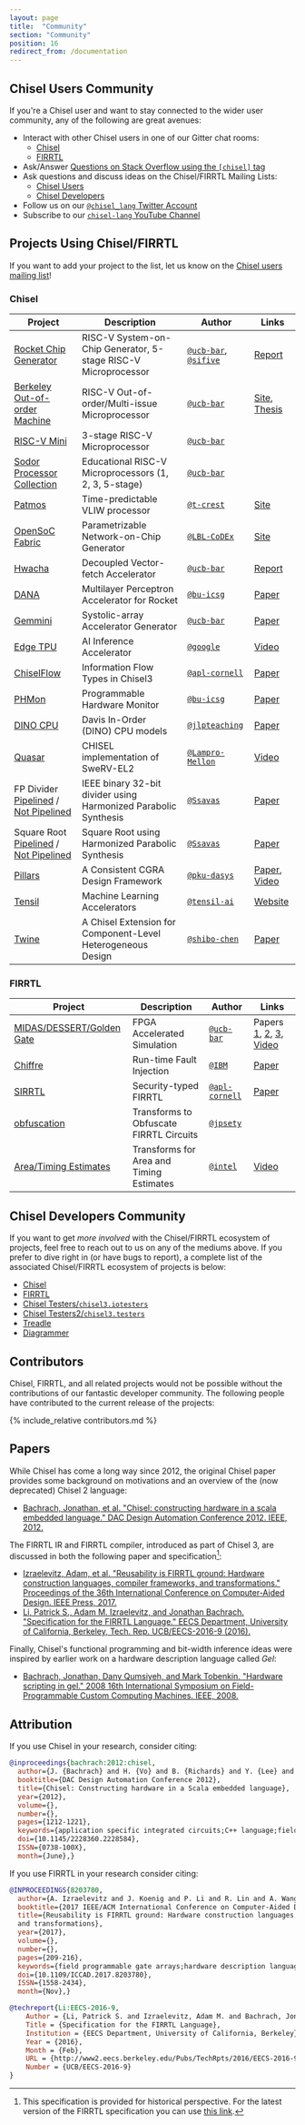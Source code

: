 ```yaml
---
layout: page
title:  "Community"
section: "Community"
position: 16
redirect_from: /documentation
---
```


## Chisel Users Community

If you're a Chisel user and want to stay connected to the wider user community, any of the following are great avenues:

- Interact with other Chisel users in one of our Gitter chat rooms:
  - [Chisel](https://gitter.im/freechipsproject/chisel3)
  - [FIRRTL](https://gitter.im/freechipsproject/firrtl)
- Ask/Answer [Questions on Stack Overflow using the `[chisel]` tag](https://stackoverflow.com/questions/tagged/chisel)
- Ask questions and discuss ideas on the Chisel/FIRRTL Mailing Lists:
  - [Chisel Users](https://groups.google.com/forum/#!forum/chisel-users)
  - [Chisel Developers](https://groups.google.com/forum/#!forum/chisel-dev)
- Follow us on our [`@chisel_lang` Twitter Account](https://twitter.com/chisel_lang)
- Subscribe to our [`chisel-lang` YouTube Channel](https://www.youtube.com/c/chisel-lang)

## Projects Using Chisel/FIRRTL

If you want to add your project to the list, let us know on the [Chisel users mailing list](http://groups.google.com/group/chisel-users)!

### Chisel

| Project                                                                                                                                      | Description                                                     | Author                                                                           | Links                                                                                                        |
|----------------------------------------------------------------------------------------------------------------------------------------------|-----------------------------------------------------------------|----------------------------------------------------------------------------------|--------------------------------------------------------------------------------------------------------------|
| [Rocket Chip Generator](https://github.com/chipsalliance/rocket-chip)                                                                        | RISC-V System-on-Chip Generator, 5-stage RISC-V Microprocessor  | [`@ucb-bar`](https://github.com/ucb-bar), [`@sifive`](https://github.com/sifive) | [Report](https://www2.eecs.berkeley.edu/Pubs/TechRpts/2016/EECS-2016-17.html)                                |
| [Berkeley Out-of-order Machine](https://github.com/ucb-bar/riscv-boom)                                                                       | RISC-V Out-of-order/Multi-issue Microprocessor                  | [`@ucb-bar`](https://github.com/ucb-bar)                                         | [Site](https://boom-core.org/), [Thesis](http://www2.eecs.berkeley.edu/Pubs/TechRpts/2018/EECS-2018-151.pdf) |
| [RISC-V Mini](https://github.com/ucb-bar/riscv-mini)                                                                                         | 3-stage RISC-V Microprocessor                                   | [`@ucb-bar`](https://github.com/ucb-bar)                                         |                                                                                                              |
| [Sodor Processor Collection](https://github.com/ucb-bar/riscv-sodor)                                                                         | Educational RISC-V Microprocessors (1, 2, 3, 5-stage)           | [`@ucb-bar`](https://github.com/ucb-bar)                                         |                                                                                                              |
| [Patmos](https://github.com/t-crest/patmos)                                                                                                  | Time-predictable VLIW processor                                 | [`@t-crest`](https://github.com/t-crest)                                         | [Site](http://patmos.compute.dtu.dk/)                                                                        |
| [OpenSoC Fabric](https://github.com/LBL-CoDEx/OpenSoCFabric)                                                                                 | Parametrizable Network-on-Chip Generator                        | [`@LBL-CoDEx`](https://github.com/LBL-CoDEx)                                     | [Site](http://www.opensocfabric.org)                                                                         |
| [Hwacha](https://github.com/ucb-bar/hwacha)                                                                                                  | Decoupled Vector-fetch Accelerator                              | [`@ucb-bar`](https://github.com/ucb-bar)                                         | [Report](https://people.eecs.berkeley.edu/~krste/papers/EECS-2015-263.pdf)                                   |
| [DANA](https://github.com/bu-icsg/dana)                                                                                                      | Multilayer Perceptron Accelerator for Rocket                    | [`@bu-icsg`](https://github.com/bu-icsg)                                         | [Paper](http://people.bu.edu/schuye/files/pact2015-eldridge-paper.pdf)                                       |
| [Gemmini](https://github.com/ucb-bar/gemmini)                                                                                                | Systolic-array Accelerator Generator                            | [`@ucb-bar`](https://github.com/ucb-bar)                                         | [Paper](https://arxiv.org/pdf/1911.09925)                                                                    |
| [Edge TPU](https://cloud.google.com/edge-tpu)                                                                                                | AI Inference Accelerator                                        | [`@google`](https://github.com/google)                                           | [Video](https://www.youtube.com/watch?v=x85342Cny8c)                                                         |
| [ChiselFlow](https://github.com/apl-cornell/ChiselFlow)                                                                                      | Information Flow Types in Chisel3                               | [`@apl-cornell`](https://github.com/apl-cornell)                                 | [Paper](https://ecommons.cornell.edu/xmlui/bitstream/handle/1813/57673/paper.pdf)                            |
| [PHMon](https://github.com/bu-icsg/PHMon/tree/code)                                                                                          | Programmable Hardware Monitor                                   | [`@bu-icsg`](https://github.com/bu-icsg)                                         | [Paper](http://people.bu.edu/joshi/files/sec20spring_delshadtehrani_prepub.pdf)                              |
| [DINO CPU](https://github.com/jlpteaching/dinocpu)                                                                                           | Davis In-Order (DINO) CPU models                                | [`@jlpteaching`](https://github.com/jlpteaching)                                 | [Paper](https://dl.acm.org/doi/10.1145/3338698.3338892)                                                      |
| [Quasar](https://github.com/Lampro-Mellon/Quasar)                                                                                            | CHISEL implementation of SweRV-EL2                              | [`@Lampro-Mellon`](https://github.com/Lampro-Mellon)                             | [Video](https://www.youtube.com/watch?v=R9eCNmGa5Vc)                                                         |
| FP Divider [Pipelined](https://github.com/Ssavas/fp-division-pipelined) / [Not Pipelined](https://github.com/Ssavas/fp-division-no-pipeline) | IEEE binary 32-bit divider using Harmonized Parabolic Synthesis | [`@Ssavas`](https://github.com/Ssavas)                                           | [Paper](https://ieeexplore.ieee.org/abstract/document/7987504)                                               |
| Square Root [Pipelined](https://github.com/Ssavas/sqrt-pipelined) / [Not Pipelined](https://github.com/Ssavas/sqrt-no-pipeline)              | Square Root using Harmonized Parabolic Synthesis                | [`@Ssavas`](https://github.com/Ssavas)                                           | [Paper](http://urn.kb.se/resolve?urn=urn:nbn:se:hh:diva-39322)                                               |
| [Pillars](https://github.com/pku-dasys/pillars) | A Consistent CGRA Design Framework | [`@pku-dasys`](https://github.com/pku-dasys) | [Paper](https://woset-workshop.github.io/PDFs/2020/a22.pdf), [Video](https://www.youtube.com/watch?v=oNLyD6koB2g) |
| [Tensil](https://github.com/tensil-ai/tensil) | Machine Learning Accelerators | [`@tensil-ai`](https://github.com/tensil-ai) | [Website](https://www.tensil.ai) |
| [Twine](https://github.com/Twine-Umich/Twine) | A Chisel Extension for Component-Level Heterogeneous Design | [`@shibo-chen`](https://github.com/shibo-chen) | [Paper](https://drive.google.com/file/d/10tDsvv2CSC70GNb_KCFDwXHq4UHdTumm/view) |


### FIRRTL

| Project                                                                                                      | Description                              | Author                                           | Links                                                                                                                                                                                                                                                                           |
|--------------------------------------------------------------------------------------------------------------|------------------------------------------|--------------------------------------------------|---------------------------------------------------------------------------------------------------------------------------------------------------------------------------------------------------------------------------------------------------------------------------------|
| [MIDAS/DESSERT/Golden Gate](https://github.com/ucb-bar/midas)                                                | FPGA Accelerated Simulation              | [`@ucb-bar`](https://github.com/ucb-bar)         | Papers [1](https://people.eecs.berkeley.edu/~biancolin/papers/carrv17.pdf), [2](http://people.eecs.berkeley.edu/~biancolin/papers/dessert-fpl18.pdf), [3](https://davidbiancolin.github.io/papers/goldengate-iccad19.pdf), [Video](https://www.youtube.com/watch?v=Tvcd4u4_ELM) |
| [Chiffre](https://github.com/IBM/chiffre)                                                                    | Run-time Fault Injection                 | [`@IBM`](https://github.com/IBM)                 | [Paper](https://carrv.github.io/2018/papers/CARRV_2018_paper_2.pdf)                                                                                                                                                                                                             |
| [SIRRTL](https://github.com/apl-cornell/sirrtl)                                                              | Security-typed FIRRTL                    | [`@apl-cornell`](https://github.com/apl-cornell) | [Paper](https://ecommons.cornell.edu/xmlui/bitstream/handle/1813/57673/paper.pdf)                                                                                                                                                                                               |
| [obfuscation](https://github.com/jpsety/obfuscation)                                                         | Transforms to Obfuscate FIRRTL Circuits  | [`@jpsety`](https://github.com/jpsety)           |                                                                                                                                                                                                                                                                                 |
| [Area/Timing Estimates](https://github.com/intel/rapid-design-methods-for-developing-hardware-accelerators/) | Transforms for Area and Timing Estimates | [`@intel`](https://github.com/intel)             | [Video](https://www.youtube.com/watch?v=FktjrjRVBoY)                                                                                                                                                                                                                            |

## Chisel Developers Community

If you want to get *more involved* with the Chisel/FIRRTL ecosystem of projects, feel free to reach out to us on any of the mediums above. If you prefer to dive right in (or have bugs to report), a complete list of the associated Chisel/FIRRTL ecosystem of projects is below:

- [Chisel](https://github.com/freechipsproject/chisel3)
- [FIRRTL](https://github.com/freechipsproject/firrtl)
- [Chisel Testers/`chisel3.iotesters`](https://github.com/freechipsproject/chisel-testers)
- [Chisel Testers2/`chisel3.testers`](https://github.com/ucb-bar/chisel-testers)
- [Treadle](https://github.com/freechipsproject/treadle)
- [Diagrammer](https://github.com/freechipsproject/diagrammer)

## Contributors

Chisel, FIRRTL, and all related projects would not be possible without the contributions of our fantastic developer community.
The following people have contributed to the current release of the projects:

\{% include_relative contributors.md %}

## Papers

While Chisel has come a long way since 2012, the original Chisel paper provides some background on motivations and an overview of the (now deprecated) Chisel 2 language:

- [Bachrach, Jonathan, et al. "Chisel: constructing hardware in a scala embedded language." DAC Design Automation Conference 2012. IEEE, 2012.](https://people.eecs.berkeley.edu/~jrb/papers/chisel-dac-2012-corrected.pdf)

The FIRRTL IR and FIRRTL compiler, introduced as part of Chisel 3, are discussed in both the following paper and specification[^historical-caveat]:

- [Izraelevitz, Adam, et al. "Reusability is FIRRTL ground: Hardware construction languages, compiler frameworks, and transformations." Proceedings of the 36th International Conference on Computer-Aided Design. IEEE Press, 2017.](https://aspire.eecs.berkeley.edu/wp/wp-content/uploads/2017/11/Reusability-is-FIRRTL-Ground-Izraelevitz.pdf)
- [Li, Patrick S., Adam M. Izraelevitz, and Jonathan Bachrach. "Specification for the FIRRTL Language." EECS Department, University of California, Berkeley, Tech. Rep. UCB/EECS-2016-9 (2016).](https://www2.eecs.berkeley.edu/Pubs/TechRpts/2016/EECS-2016-9.pdf)

[^historical-caveat]: This specification is provided for historical perspective. For the latest version of the FIRRTL specification you can use [this link](https://github.com/freechipsproject/firrtl/raw/master/spec/spec.pdf).

Finally, Chisel's functional programming and bit-width inference ideas were inspired by earlier work on a hardware description language called *Gel*:

- [Bachrach, Jonathan, Dany Qumsiyeh, and Mark Tobenkin. "Hardware scripting in gel." 2008 16th International Symposium on Field-Programmable Custom Computing Machines. IEEE, 2008.](http://people.eecs.berkeley.edu/~jrb/papers/gel-fccm-2008.pdf)

## Attribution

If you use Chisel in your research, consider citing:

```bib
@inproceedings{bachrach:2012:chisel,
  author={J. {Bachrach} and H. {Vo} and B. {Richards} and Y. {Lee} and A. {Waterman} and R {Avižienis} and J. {Wawrzynek} and K. {Asanović}},
  booktitle={DAC Design Automation Conference 2012},
  title={Chisel: Constructing hardware in a Scala embedded language},
  year={2012},
  volume={},
  number={},
  pages={1212-1221},
  keywords={application specific integrated circuits;C++ language;field programmable gate arrays;hardware description languages;Chisel;Scala embedded language;hardware construction language;hardware design abstraction;functional programming;type inference;high-speed C++-based cycle-accurate software simulator;low-level Verilog;FPGA;standard ASIC flow;Hardware;Hardware design languages;Generators;Registers;Wires;Vectors;Finite impulse response filter;CAD},
  doi={10.1145/2228360.2228584},
  ISSN={0738-100X},
  month={June},}
```

If you use FIRRTL in your research consider citing:

```bib
@INPROCEEDINGS{8203780,
  author={A. Izraelevitz and J. Koenig and P. Li and R. Lin and A. Wang and A. Magyar and D. Kim and C. Schmidt and C. Markley and J. Lawson and J. Bachrach},
  booktitle={2017 IEEE/ACM International Conference on Computer-Aided Design (ICCAD)},
  title={Reusability is FIRRTL ground: Hardware construction languages, compiler frameworks,
  and transformations},
  year={2017},
  volume={},
  number={},
  pages={209-216},
  keywords={field programmable gate arrays;hardware description languages;program compilers;software reusability;hardware development practices;hardware libraries;open-source hardware intermediate representation;hardware compiler transformations;Hardware construction languages;retargetable compilers;software development;virtual Cambrian explosion;hardware compiler frameworks;parameterized libraries;FIRRTL;FPGA mappings;Chisel;Flexible Intermediate Representation for RTL;Reusability;Hardware;Libraries;Hardware design languages;Field programmable gate arrays;Tools;Open source software;RTL;Design;FPGA;ASIC;Hardware;Modeling;Reusability;Hardware Design Language;Hardware Construction Language;Intermediate Representation;Compiler;Transformations;Chisel;FIRRTL},
  doi={10.1109/ICCAD.2017.8203780},
  ISSN={1558-2434},
  month={Nov},}
```
```bib
@techreport{Li:EECS-2016-9,
    Author = {Li, Patrick S. and Izraelevitz, Adam M. and Bachrach, Jonathan},
    Title = {Specification for the FIRRTL Language},
    Institution = {EECS Department, University of California, Berkeley},
    Year = {2016},
    Month = {Feb},
    URL = {http://www2.eecs.berkeley.edu/Pubs/TechRpts/2016/EECS-2016-9.html},
    Number = {UCB/EECS-2016-9}
}
```

